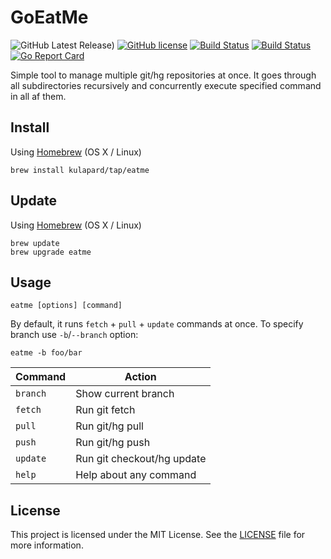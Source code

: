 # GoEatMe

![GitHub Latest Release)](https://img.shields.io/github/v/release/kulapard/go-eatme?logo=github)
[![GitHub license](https://img.shields.io/badge/license-MIT-blue.svg)](https://github.com/kulapard/go-eatme/blob/master/LICENSE)
[![Build Status](https://github.com/kulapard/go-eatme/actions/workflows/release.yml/badge.svg)](https://github.com/kulapard/go-eatme/actions/workflows/release.yml)
[![Build Status](https://github.com/kulapard/go-eatme/actions/workflows/ci.yml/badge.svg)](https://github.com/kulapard/go-eatme/actions/workflows/ci.yml)
[![Go Report Card](https://goreportcard.com/badge/github.com/kulapard/go-eatme)](https://goreportcard.com/report/github.com/kulapard/go-eatme)

Simple tool to manage multiple git/hg repositories at once. It goes through all subdirectories recursively and
concurrently execute specified command in all af them.

## Install ##

Using [Homebrew](http://brew.sh/) (OS X / Linux)

```shell
brew install kulapard/tap/eatme
```

## Update ##

Using [Homebrew](http://brew.sh/) (OS X / Linux)

```shell
brew update
brew upgrade eatme
```

## Usage ##

```shell
eatme [options] [command]
```

By default, it runs `fetch` + `pull` + `update` commands at once.
To specify branch use `-b`/`--branch` option:

```shell
eatme -b foo/bar
```

| Command  | Action                     |
|----------|----------------------------|
| `branch` | Show current branch        |
| `fetch`  | Run git fetch              |
| `pull`   | Run git/hg pull            |
| `push`   | Run git/hg push            |
| `update` | Run git checkout/hg update |
| `help`   | Help about any command     |

## License ##

This project is licensed under the MIT License. See the [LICENSE](LICENSE) file for more information.